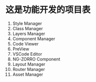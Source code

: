 # 这是功能开发的项目表

1. Style Manager
2. Class Manager
3. Layers Manager
4. Component Manager
5. Code Viewer
6. PreView
7. VSCode Editor
8. NG-ZORRO Component
9. Layout Manager
10. Router Manager
11. Asset Manager
